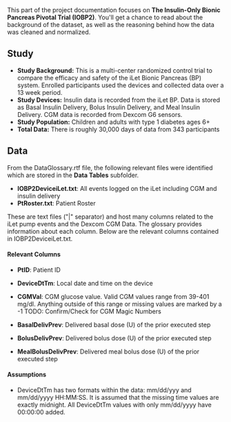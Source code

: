 This part of the project documentation focuses on 
**The Insulin-Only Bionic Pancreas Pivotal Trial (IOBP2)**. You'll get a
chance to read about the background of the dataset,
as well as the reasoning behind how the data was cleaned and normalized.
## Study
- **Study Background:** This is a multi-center randomized control trial to compare the efficacy and safety of the iLet Bionic Pancreas (BP) system. Enrolled participants used the devices and collected data over a 13 week period.
- **Study Devices:** Insulin data is recorded from the iLet BP. Data is stored as Basal Insulin Delivery, Bolus Insulin Delivery, and Meal Insulin Delivery. 
CGM data is recorded from Dexcom G6 sensors. 
- **Study Population:** Children and adults with type 1 diabetes ages 6+
- **Total Data:** There is roughly 30,000 days of data from 343 participants

## Data
From the DataGlossary.rtf file, the following relevant files were identified which are stored in the **Data Tables** subfolder.

* **IOBP2DeviceiLet.txt**: All events logged on the iLet including CGM and insulin delivery 
* **PtRoster.txt**: Patient Roster

These are text files ("|" separator) and host many columns related to the iLet pump events and the Dexcom CGM Data. The glossary provides information about each column. Below are the relevant columns contained in IOBP2DeviceiLet.txt.

#### Relevant Columns

- **PtID**: Patient ID
- **DeviceDtTm**: Local date and time on the device
- **CGMVal**: CGM glucose value. Valid CGM values range from 39-401 mg/dl. Anything outside of this range or missing values are marked by a -1
TODO: Confirm/Check for CGM Magic Numbers

- **BasalDelivPrev**: Delivered basal dose (U) of the prior executed step 
- **BolusDelivPrev**: Delivered bolus dose (U) of the prior executed step 
- **MealBolusDelivPrev**: Delivered meal bolus dose (U) of the prior executed step 

#### Assumptions
- DeviceDtTm has two formats within the data: mm/dd/yyy and mm/dd/yyyy HH:MM:SS. It is assumed that the missing time values are exactly midnight. All DeviceDtTm values with only mm/dd/yyyy have 00:00:00 added. 
